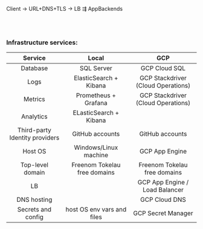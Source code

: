 Client → URL+DNS+TLS → LB ⇶ AppBackends

<br/><br/>

### Infrastructure services:

|            Service             |            Local             |                GCP                 |
| :----------------------------: | :--------------------------: | :--------------------------------: |
|            Database            |          SQL Server          |           GCP Cloud SQL            |
|              Logs              |    ElasticSearch + Kibana    | GCP Stackdriver (Cloud Operations) |
|            Metrics             |     Prometheus + Grafana     | GCP Stackdriver (Cloud Operations) |
|           Analytics            |    ELasticSearch + Kibana    |                                    |
| Third-party Identity providers |       GitHub accounts        |          GitHub accounts           |
|            Host OS             |    Windows/Linux machine     |           GCP App Engine           |
|        Top-level domain        | Freenom Tokelau free domains |    Freenom Tokelau free domains    |
|               LB               |                              |   GCP App Engine / Load Balancer   |
|          DNS hosting           |                              |           GCP Cloud DNS            |
|       Secrets and config       |  host OS env vars and files  |         GCP Secret Manager         |